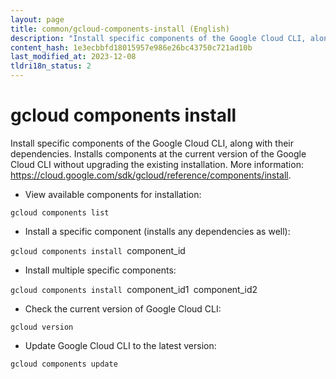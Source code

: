 ```yaml
---
layout: page
title: common/gcloud-components-install (English)
description: "Install specific components of the Google Cloud CLI, along with their dependencies."
content_hash: 1e3ecbbfd18015957e986e26bc43750c721ad10b
last_modified_at: 2023-12-08
tldri18n_status: 2
---
```

# gcloud components install

Install specific components of the Google Cloud CLI, along with their dependencies.
Installs components at the current version of the Google Cloud CLI without upgrading the existing installation.
More information: <https://cloud.google.com/sdk/gcloud/reference/components/install>.

- View available components for installation:

`gcloud components list`

- Install a specific component (installs any dependencies as well):

`gcloud components install `<span class="tldr-var badge badge-pill bg-dark-lm bg-white-dm text-white-lm text-dark-dm font-weight-bold">component_id</span>

- Install multiple specific components:

`gcloud components install `<span class="tldr-var badge badge-pill bg-dark-lm bg-white-dm text-white-lm text-dark-dm font-weight-bold">component_id1</span>` `<span class="tldr-var badge badge-pill bg-dark-lm bg-white-dm text-white-lm text-dark-dm font-weight-bold">component_id2</span>

- Check the current version of Google Cloud CLI:

`gcloud version`

- Update Google Cloud CLI to the latest version:

`gcloud components update`
